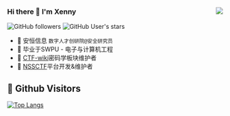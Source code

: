 ### Hi there 👋 I'm Xenny<img align="right" src="https://github-readme-stats.vercel.app/api?username=X3NNY&show_icons=true&theme=radical">

![GitHub followers](https://img.shields.io/github/followers/X3NNY?style=social)   ![GitHub User's stars](https://img.shields.io/github/stars/X3NNY?style=social)

- 🔭 安恒信息 `数字人才创研院@安全研究员`
- 🏫 毕业于SWPU - 电子与计算机工程
- 🌱 [CTF-wiki](https://github.com/ctf-wiki/ctf-wiki)密码学板块维护者
- 🌱 [NSSCTF](https://github.com/NSSCTF)平台开发&维护者

## &#x1f92b; Github Visitors


[![Top Langs](https://profile-counter.glitch.me/X3NNY/count.svg)](https://github.com/X3NNY)
